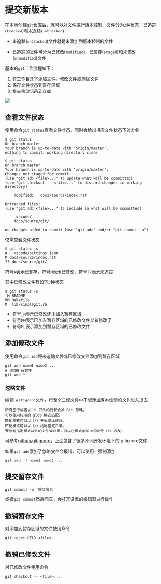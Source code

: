 
# 提交新版本

在本地创建`git`仓库后，就可以对文件进行版本控制．文件分为`2`种状态：已追踪(`tracked`)和未追踪(`untracked`)

* 未追踪(`untracked`)文件就是未添加到版本控制的文件

* 已追踪的文件可分为已修改(`modified`)，已暂存(`staged`)和未修改(`unmodified`)文件

基本的`git`工作流程如下：

1. 在工作目录下添加文件，修改文件或删除文件
2. 保存文件状态到暂存区域
3. 提交修改记录到仓库

![](https://git-scm.com/book/en/v2/images/lifecycle.png)

## 查看文件状态

使用命令`git status`查看文件状态，同时会给出相应文件状态下的命令

    $ git status 
    On branch master
    Your branch is up-to-date with 'origin/master'.
    nothing to commit, working directory clean

    $ git status 
    On branch master
    Your branch is up-to-date with 'origin/master'.
    Changes not staged for commit:
    (use "git add <file>..." to update what will be committed)
    (use "git checkout -- <file>..." to discard changes in working directory)

        modified:   docs/source/index.rst

    Untracked files:
    (use "git add <file>..." to include in what will be committed)

        .vscode/
        docs/source/git/

    no changes added to commit (use "git add" and/or "git commit -a")

仅需查看文件状态

    $ git status -s
    A  .vscode/settings.json
    M docs/source/index.rst
    ?? docs/source/git/

符号`A`表示已暂存，符号`M`表示已修改，符号`??`表示未追踪

其中已修改文件有如下`3`种状态

    $ git status -s
     M README
    MM Rakefile
    M  lib/simplegit.rb

* 符号`_M`表示已修改还未加入暂存区域
* 符号`MM`表示已加入暂存区域的已修改文件又被修改了
* 符号`M_`表示添加到暂存区域的已修改文件

## 添加修改文件

使用命令`git add`将未追踪文件或已修改文件添加到暂存区域

    git add name1 name2 ...
    # 添加所有文件
    git add *

### 忽略文件

编辑`.gitignore`文件，将整个工程文件中不想添加版本控制的文件加入进去

    所有空行或者以 ＃ 开头的行都会被 Git 忽略。
    可以使用标准的 glob 模式匹配。
    匹配模式可以以（/）开头防止递归。
    匹配模式可以以（/）结尾指定目录。
    要忽略指定模式以外的文件或目录，可以在模式前加上惊叹号（!）取反。

可参考[github/gitignore](https://github.com/github/gitignore)，上面包含了很多不同开发环境下的.gitignore文件

如果`git add`添加了忽略文件会报错，可以使用`-f`强制添加

    git add -f name1 name2 ...

## 提交暂存文件

    git commit -m '提交信息'

或者`git commit`然后回车，会打开设置的编辑器进行操作

## 撤销暂存文件

对添加到暂存区域的文件使用命令

    git reset HEAD <file>...

## 撤销已修改文件

对已修改文件使用命令

    git checkout -- <file>...    